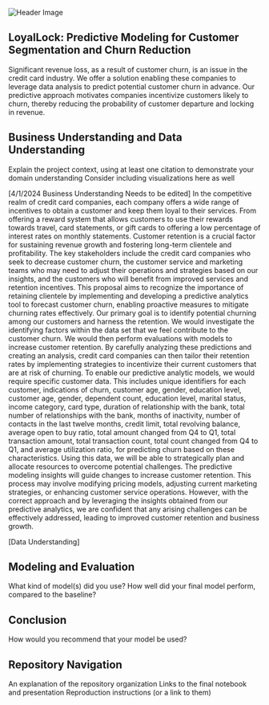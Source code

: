 ![Header Image](https://github.com/andmercado/Capstone-Project-Group-6/assets/159932014/7409f5bc-d706-4524-a64a-4eab1d0351f0)

## LoyalLock: Predictive Modeling for Customer Segmentation and Churn Reduction

Significant revenue loss, as a result of customer churn, is an issue in the credit card industry. We offer a solution enabling these companies to leverage data analysis to predict potential customer churn in advance. Our predictive approach motivates companies incentivize customers likely to churn, thereby reducing the probability of customer departure and locking in revenue. 

## Business Understanding and Data Understanding
Explain the project context, using at least one citation to demonstrate your domain understanding
Consider including visualizations here as well

[4/1/2024 Business Understanding Needs to be edited]
In the competitive realm of credit card companies, each company offers a wide range of incentives to obtain a customer and keep them loyal to their services. From offering a reward system that allows customers to use their rewards towards travel, card statements, or gift cards to offering a low percentage of interest rates on monthly statements. Customer retention is a crucial factor for sustaining revenue growth and fostering long-term clientele and profitability. The key stakeholders include the credit card companies who seek to decrease customer churn, the customer service and marketing teams who may need to adjust their operations and strategies based on our insights, and the customers who will benefit from improved services and retention incentives. This proposal aims to recognize the importance of retaining clientele by implementing and developing a predictive analytics tool to forecast customer churn, enabling proactive measures to mitigate churning rates effectively.  Our primary goal is to identify potential churning among our customers and harness the retention. We would investigate the identifying factors within the data set that we feel contribute to the customer churn. We would then perform evaluations with models to increase customer retention. By carefully analyzing these predictions and creating an analysis, credit card companies can then tailor their retention rates by implementing strategies to incentivize their current customers that are at risk of churning.  To enable our predictive analytic models, we would require specific customer data. This includes unique identifiers for each customer, indications of churn, customer age, gender, education level, customer age, gender, dependent count, education level, marital status, income category, card type, duration of relationship with the bank, total number of relationships with the bank, months of inactivity, number of contacts in the last twelve months, credit limit, total revolving balance, average open to buy ratio, total amount changed from Q4 to Q1, total transaction amount, total transaction count, total count changed from Q4 to Q1, and average utilization ratio, for predicting churn based on these characteristics.  Using this data, we will be able to strategically plan and allocate resources to overcome potential challenges. The predictive modeling insights will guide changes to increase customer retention. This process may involve modifying pricing models, adjusting current marketing strategies, or enhancing customer service operations. However, with the correct approach and by leveraging the insights obtained from our predictive analytics, we are confident that any arising challenges can be effectively addressed, leading to improved customer retention and business growth. 

[Data Understanding]

## Modeling and Evaluation
What kind of model(s) did you use?
How well did your final model perform, compared to the baseline?

## Conclusion
How would you recommend that your model be used?

## Repository Navigation
An explanation of the repository organization
Links to the final notebook and presentation
Reproduction instructions (or a link to them)
